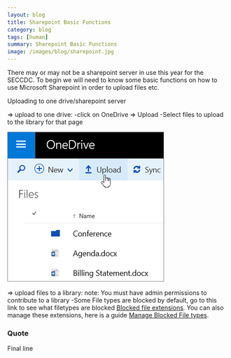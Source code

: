 ```yaml
---
layout: blog
title: Sharepoint Basic Functions
category: blog
tags: [human]  
summary: Sharepoint Basic Functions
image: /images/blog/sharepoint.jpg
---
```


There may or may not be a sharepoint server in use this year for the SECCDC. To begin we will need to know some basic functions on how to use Microsoft Sharepoint in order to upload files etc.

Uploading to one drive/sharepoint server

=> upload to one drive:
	-click on OneDrive => Upload
		-Select files to upload to the library for that page
	

<img src="/images/blog/SharepointUpload.png">

=> upload files to a library:
	note: You must have admin permissions to contribute to a library
		-Some File types are blocked by default, go to this link to see what filetypes are blocked <a href="https://support.office.com/en-us/article/Types-of-files-that-cannot-be-added-to-a-list-or-library-30be234d-e551-4c2a-8de8-f8546ffbf5b3" target="_blank">Blocked file extensions</a>.
 You can also manage these extensions, here is a guide <a href="https://technet.microsoft.com/en-us/library/cc262496.aspx" target="_blank">Manage Blocked File types</a>.


### Quote

Final line
